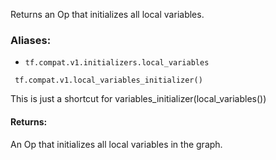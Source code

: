 
Returns an Op that initializes all local variables.
### Aliases:
- `tf.compat.v1.initializers.local_variables`

```
 tf.compat.v1.local_variables_initializer()
```

This is just a shortcut for variables_initializer(local_variables())
#### Returns:

An Op that initializes all local variables in the graph.
